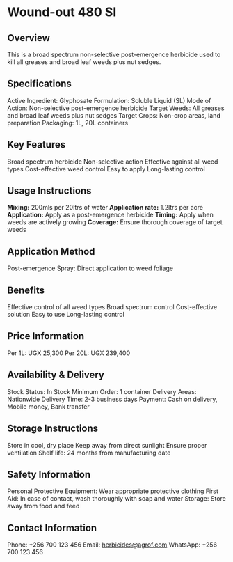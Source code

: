 # Wound-out 480 Sl

## Overview
This is a broad spectrum non-selective post-emergence herbicide used to kill all greases and broad leaf weeds plus nut sedges.

## Specifications
Active Ingredient: Glyphosate
Formulation: Soluble Liquid (SL)
Mode of Action: Non-selective post-emergence herbicide
Target Weeds: All greases and broad leaf weeds plus nut sedges
Target Crops: Non-crop areas, land preparation
Packaging: 1L, 20L containers

## Key Features
Broad spectrum herbicide
Non-selective action
Effective against all weed types
Cost-effective weed control
Easy to apply
Long-lasting control

## Usage Instructions
**Mixing:** 200mls per 20ltrs of water
**Application rate:** 1.2ltrs per acre
**Application:** Apply as a post-emergence herbicide
**Timing:** Apply when weeds are actively growing
**Coverage:** Ensure thorough coverage of target weeds

## Application Method
Post-emergence Spray: Direct application to weed foliage

## Benefits
Effective control of all weed types
Broad spectrum control
Cost-effective solution
Easy to use
Long-lasting control

## Price Information
Per 1L: UGX 25,300
Per 20L: UGX 239,400

## Availability & Delivery
Stock Status: In Stock
Minimum Order: 1 container
Delivery Areas: Nationwide
Delivery Time: 2-3 business days
Payment: Cash on delivery, Mobile money, Bank transfer

## Storage Instructions
Store in cool, dry place
Keep away from direct sunlight
Ensure proper ventilation
Shelf life: 24 months from manufacturing date

## Safety Information
Personal Protective Equipment: Wear appropriate protective clothing
First Aid: In case of contact, wash thoroughly with soap and water
Storage: Store away from food and feed

## Contact Information
Phone: +256 700 123 456
Email: herbicides@agrof.com
WhatsApp: +256 700 123 456

